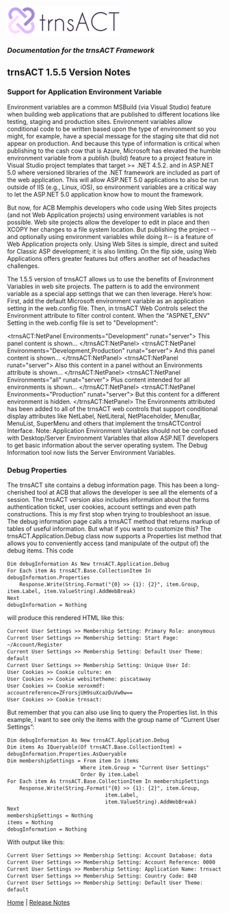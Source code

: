 ![Logo](../img/logo_default.png)  

### *Documentation for the trnsACT Framework*

## trnsACT 1.5.5 Version Notes

### Support for Application Environment Variable

Environment variables are a common MSBuild (via Visual Studio) feature when building web applications that are published to different locations like testing, staging and production sites. Environment variables allow conditional code to be written based upon the type of environment so you might, for example, have a special message for the staging site that did not appear on production. And because this type of information is critical when publishing to the cash cow that is Azure, Microsoft has elevated the humble environment variable from a publish (build) feature to a project feature in Visual Studio project templates that target >= .NET 4.5.2. and in ASP.NET 5.0 where versioned libraries of the .NET framework are included as part of the web application. This will allow ASP.NET 5.0 applications to also be run outside of IIS (e.g., Linux, iOS), so environment variables are a critical way to let the ASP.NET 5.0 application know how to mount the framework.

But now, for ACB Memphis developers who code using Web Sites projects (and not Web Application projects) using environment variables is not possible. Web site projects allow the developer to edit in place and then XCOPY her changes to a file system location. But publishing the project --and optionally using environment variables while doing it-- is a feature of Web Application projects only. Using Web Sites is simple, direct and suited for Classic ASP development; it is also limiting. On the flip side, using Web Applications offers greater features but offers another set of headaches challenges. 

The 1.5.5 version of trnsACT allows us to use the benefits of Environment Variables in web site projects. The pattern is to add the environment variable as a special app settings that we can then leverage. Here’s how:
First, add the default Microsoft environment variable as an application setting in the web.config file. 
<add key="ASPNET_ENV" value="Development" />
Then, in trnsACT Web Controls select the Environment attribute to filter control content. 
When the "ASPNET_ENV" Setting in the web.config file is set to "Development":

<trnsACT:NetPanel Environments="Development" runat="server">
        This panel content is shown...
</trnsACT:NetPanel>
<trnsACT:NetPanel Environments="Development,Production" runat="server">
        And this panel content is shown...
</trnsACT:NetPanel>
<trnsACT:NetPanel runat="server">
        Also this content in a panel without an Environments attribute is shown...
</trnsACT:NetPanel>
<trnsACT:NetPanel Environments="all" runat="server">
        Plus content intended for all environments is shown...
</trnsACT:NetPanel>
<trnsACT:NetPanel Environments="Production" runat="server">
        But this content for a different environment is hidden.
</trnsACT:NetPanel>
The Environments attributed has been added to all of the trnsACT web controls that support conditional display attributes like NetLabel, NetLiteral, NetPlaceholder, MenuBar, MenuList, SuperMenu and others that implement the trnsACTControl Interface. 
Note: Application Environment Variables should not be confused with Desktop/Server Environment Variables that allow ASP.NET developers to get basic information about the server operating system. The Debug Information tool now lists the Server Environment Variables.

### Debug Properties

The trnsACT site contains a debug information page. This has been a long-cherished tool at ACB that allows the developer is see all the elements of a session. The trnsACT version also includes information about the forms authentication ticket, user cookies, account settings and even path constructions. This is my first stop when trying to troubleshoot an issue. 
The debug information page calls a trnsACT method that returns markup of tables of useful information. But what if you want to customize this? The trnsACT.Application.Debug class now supports a Properties list method that allows you to conveniently access (and manipulate of the output of) the debug items.
This code

    Dim debugInformation As New trnsACT.Application.Debug
    For Each item As trnsACT.Base.CollectionItem In debugInformation.Properties
        Response.Write(String.Format("{0} >> {1}: {2}", item.Group, item.Label, item.ValueString).AddWebBreak)
    Next
    debugInformation = Nothing

will produce this rendered HTML like this:

    Current User Settings >> Membership Setting: Primary Role: anonymous
    Current User Settings >> Membership Setting: Start Page: ~/Account/Register
    Current User Settings >> Membership Setting: Default User Theme: default
    Current User Settings >> Membership Setting: Unique User Id: 
    User Cookies >> Cookie culture: en
    User Cookies >> Cookie websitetheme: piscataway
    User Cookies >> Cookie xeroxmdf: accountreference=ZFrorsjUH9suXcazDuVw0w==
    User Cookies >> Cookie trnsact: 

But remember that you can also use linq to query the Properties list. In this example, I want to see only the items with the group name of “Current User Settings”:

    Dim debugInformation As New trnsACT.Application.Debug
    Dim items As IQueryable(Of trnsACT.Base.CollectionItem) = debugInformation.Properties.AsQueryable
    Dim membershipSettings = From item In items
                            Where item.Group = "Current User Settings"
                            Order By item.Label
    For Each item As trnsACT.Base.CollectionItem In membershipSettings
        Response.Write(String.Format("{0} >> {1}: {2}", item.Group,
                                    item.Label,
                                    item.ValueString).AddWebBreak)
    Next
    membershipSettings = Nothing
    items = Nothing
    debugInformation = Nothing

With output like this:

    Current User Settings >> Membership Setting: Account Database: data
    Current User Settings >> Membership Setting: Account Reference: 0000
    Current User Settings >> Membership Setting: Application Name: trnsact
    Current User Settings >> Membership Setting: Country Code: 840
    Current User Settings >> Membership Setting: Default User Theme: default

[Home](../README.md) \| [Release Notes](releasenotes.md)